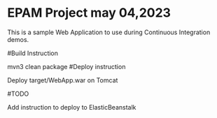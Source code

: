 # EPAM Project may 04,2023
This is a sample Web Application to use during Continuous Integration demos.

#Build Instruction

mvn3 clean package
#Deploy instruction

Deploy target/WebApp.war on Tomcat

#TODO

Add instruction to deploy to ElasticBeanstalk
